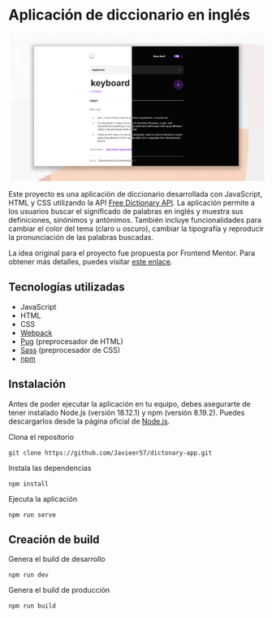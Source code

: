 # Aplicación de diccionario en inglés

![thumbnail](thumbnail.png)

Este proyecto es una aplicación de diccionario desarrollada con JavaScript, HTML y CSS utilizando la API [Free Dictionary API](https://dictionaryapi.dev/). La aplicación permite a los usuarios buscar el significado de palabras en inglés y muestra sus definiciones, sinónimos y antónimos. También incluye funcionalidades para cambiar el color del tema (claro u oscuro), cambiar la tipografía y reproducir la pronunciación de las palabras buscadas.

La idea original para el proyecto fue propuesta por Frontend Mentor. Para obtener más detalles, puedes visitar [este enlace](https://www.frontendmentor.io/challenges/dictionary-web-app-h5wwnyuKFL/hub).

## Tecnologías utilizadas

- JavaScript
- HTML
- CSS
- [Webpack](https://pugjs.org/api/getting-started.html)
- [Pug](https://pugjs.org/api/getting-started.html) (preprocesador de HTML)
- [Sass](https://sass-lang.com/) (preprocesador de CSS)
- [npm](https://www.npmjs.com/)

## Instalación

Antes de poder ejecutar la aplicación en tu equipo, debes asegurarte de tener instalado Node.js (versión 18.12.1) y npm (versión 8.19.2). Puedes descargarlos desde la página oficial de [Node.js](https://nodejs.org/es).

Clona el repositorio

    git clone https://github.com/Javieer57/dictonary-app.git

Instala las dependencias

    npm install

Ejecuta la aplicación

    npm run serve

## Creación de build

Genera el build de desarrollo

    npm run dev

Genera el build de producción

    npm run build
